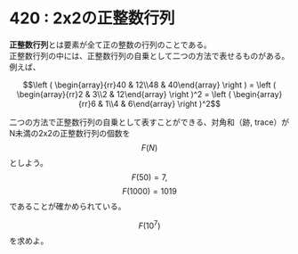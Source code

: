 # 420 : 2x2の正整数行列

**正整数行列**とは要素が全て正の整数の行列のことである。\
正整数行列の中には、正整数行列の自乗として二つの方法で表せるものがある。例えば、

$$\left ( \begin{array}{rr}40 & 12\\48 & 40\end{array} \right ) = \left ( \begin{array}{rr}2 & 3\\2 & 12\end{array} \right )^2 = \left ( \begin{array}{rr}6 & 1\\4 & 6\end{array} \right )^2$$

二つの方法で正整数行列の自乗として表すことができる、対角和（跡, trace）がN未満の2x2の正整数行列の個数を$$F(N)$$としよう。\
$$F(50) = 7,$$ $$F(1000) = 1019$$であることが確かめられている。

$$F(10^7)$$を求めよ。
